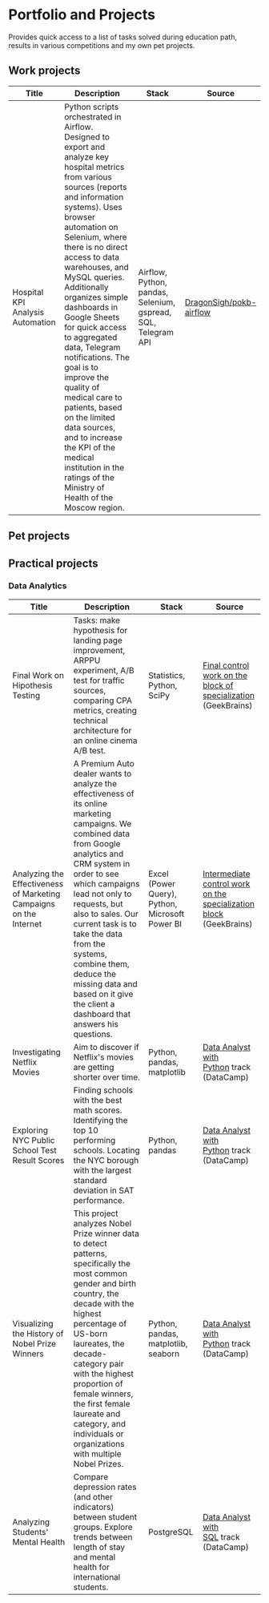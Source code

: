 # Portfolio and Projects 

Provides quick access to a list of tasks solved during education path, results in various competitions and my own pet projects.

## Work projects

| Title | Description | Stack | Source |
| ---- | ---- | ---- | ---- |
| Hospital KPI Analysis Automation | Python scripts orchestrated in Airflow. Designed to export and analyze key hospital metrics from various sources (reports and information systems). Uses browser automation on Selenium, where there is no direct access to data warehouses, and MySQL queries. Additionally organizes simple dashboards in Google Sheets for quick access to aggregated data, Telegram notifications. The goal is to improve the quality of medical care to patients, based on the limited data sources, and to increase the KPI of the medical institution in the ratings of the Ministry of Health of the Moscow region. | Airflow, Python, pandas, Selenium, gspread, SQL, Telegram API  | [DragonSigh/pokb-airflow](https://github.com/DragonSigh/pokb-airflow) |
## Pet projects

## Practical projects

### Data Analytics

| Title | Description | Stack | Source |
| ---- | ---- | ---- | ---- |
| Final Work on Hipothesis Testing | Tasks: make hypothesis for landing page improvement, ARPPU experiment, A/B test for traffic sources, comparing CPA metrics, creating technical architecture for an online cinema A/B test. | Statistics, Python, SciPy | [Final control work on the block of specialization](https://gb.ru/certificates/2644780.en) (GeekBrains) |
| Analyzing the Effectiveness of Marketing Campaigns on the Internet | A Premium Auto dealer wants to analyze the effectiveness of its online marketing campaigns. We combined data from Google analytics and CRM system in order to see which campaigns lead not only to requests, but also to sales. Our current task is to take the data from the systems, combine them, deduce the missing data and based on it give the client a dashboard that answers his questions. | Excel (Power Query), Python, Microsoft Power BI | [Intermediate control work on the specialization block](https://gb.ru/certificates/2486749.en) (GeekBrains) |
| Investigating Netflix Movies | Aim to discover if Netflix's movies are getting shorter over time. | Python, pandas, matplotlib | [Data Analyst with Python](https://www.datacamp.com/tracks/data-analyst-with-python) track (DataCamp) |
| Exploring NYC Public School Test Result Scores | Finding schools with the best math scores. Identifying the top 10 performing schools. Locating the NYC borough with the largest standard deviation in SAT performance. | Python, pandas | [Data Analyst with Python](https://www.datacamp.com/tracks/data-analyst-with-python) track (DataCamp) |
| Visualizing the History of Nobel Prize Winners | This project analyzes Nobel Prize winner data to detect patterns, specifically the most common gender and birth country, the decade with the highest percentage of US-born laureates, the decade-category pair with the highest proportion of female winners, the first female laureate and category, and individuals or organizations with multiple Nobel Prizes. | Python, pandas, matplotlib, seaborn | [Data Analyst with Python](https://www.datacamp.com/tracks/data-analyst-with-python) track (DataCamp) |
| Analyzing Students' Mental Health | Compare depression rates (and other indicators) between student groups. Explore trends between length of stay and mental health for international students. | PostgreSQL | [Data Analyst with SQL](https://www.datacamp.com/tracks/data-analyst-with-python) track (DataCamp) |
